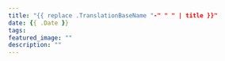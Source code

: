```yaml
---
title: "{{ replace .TranslationBaseName "-" " " | title }}"
date: {{ .Date }}
tags: 
featured_image: ""
description: ""
---
```

